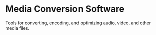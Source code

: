 # Media Conversion Software

Tools for converting, encoding, and optimizing audio, video, and other media files.
